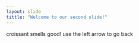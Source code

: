 ```yaml
---
layout: slide
tittle: "Welcome to our second slide!"
---
```

croissant smells good!
use the left arrow to go back
